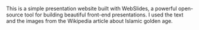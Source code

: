 This is a simple presentation website built with WebSlides, a powerful open-source tool for building beautiful front-end presentations.
I used the text and the images from the Wikipedia article about Islamic golden age.
